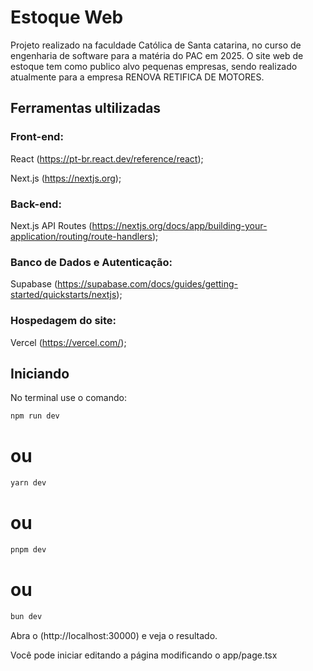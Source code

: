 # Estoque Web

Projeto realizado na faculdade Católica de Santa catarina, no curso de engenharia de software para a matéria do PAC em 2025.
O site web de estoque tem como publico alvo pequenas empresas, sendo realizado atualmente para a empresa RENOVA RETIFICA DE MOTORES.

## Ferramentas ultilizadas

### Front-end:

React (https://pt-br.react.dev/reference/react);

Next.js (https://nextjs.org);

### Back-end:

Next.js API Routes (https://nextjs.org/docs/app/building-your-application/routing/route-handlers);

### Banco de Dados e Autenticação:

Supabase (https://supabase.com/docs/guides/getting-started/quickstarts/nextjs);

### Hospedagem do site:

Vercel (https://vercel.com/);

## Iniciando

No terminal use o comando:

```bash
npm run dev
```
# ou
```bash
yarn dev
```
# ou
```bash
pnpm dev
```
# ou
```bash
bun dev
```

Abra o (http://localhost:30000) e veja o resultado.

Você pode iniciar editando a página modificando o app/page.tsx
